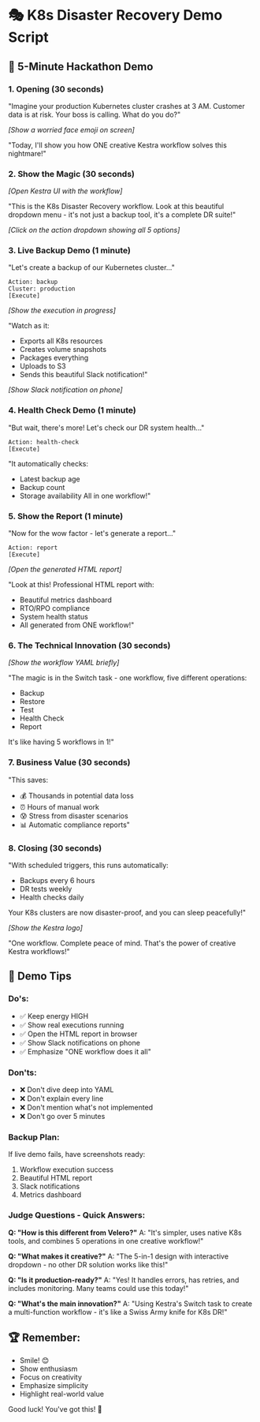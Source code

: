 # 🎭 K8s Disaster Recovery Demo Script

## 🎯 5-Minute Hackathon Demo

### 1. Opening (30 seconds)
"Imagine your production Kubernetes cluster crashes at 3 AM. Customer data is at risk. Your boss is calling. What do you do?"

*[Show a worried face emoji on screen]*

"Today, I'll show you how ONE creative Kestra workflow solves this nightmare!"

### 2. Show the Magic (30 seconds)
*[Open Kestra UI with the workflow]*

"This is the K8s Disaster Recovery workflow. Look at this beautiful dropdown menu - it's not just a backup tool, it's a complete DR suite!"

*[Click on the action dropdown showing all 5 options]*

### 3. Live Backup Demo (1 minute)
"Let's create a backup of our Kubernetes cluster..."

```
Action: backup
Cluster: production
[Execute]
```

*[Show the execution in progress]*

"Watch as it:
- Exports all K8s resources
- Creates volume snapshots
- Packages everything
- Uploads to S3
- Sends this beautiful Slack notification!"

*[Show Slack notification on phone]*

### 4. Health Check Demo (1 minute)
"But wait, there's more! Let's check our DR system health..."

```
Action: health-check
[Execute]
```

"It automatically checks:
- Latest backup age
- Backup count
- Storage availability
All in one workflow!"

### 5. Show the Report (1 minute)
"Now for the wow factor - let's generate a report..."

```
Action: report
[Execute]
```

*[Open the generated HTML report]*

"Look at this! Professional HTML report with:
- Beautiful metrics dashboard
- RTO/RPO compliance
- System health status
- All generated from ONE workflow!"

### 6. The Technical Innovation (30 seconds)
*[Show the workflow YAML briefly]*

"The magic is in the Switch task - one workflow, five different operations:
- Backup
- Restore  
- Test
- Health Check
- Report

It's like having 5 workflows in 1!"

### 7. Business Value (30 seconds)
"This saves:
- 💰 Thousands in potential data loss
- ⏰ Hours of manual work
- 😰 Stress from disaster scenarios
- 📊 Automatic compliance reports"

### 8. Closing (30 seconds)
"With scheduled triggers, this runs automatically:
- Backups every 6 hours
- DR tests weekly
- Health checks daily

Your K8s clusters are now disaster-proof, and you can sleep peacefully!"

*[Show the Kestra logo]*

"One workflow. Complete peace of mind. That's the power of creative Kestra workflows!"

## 🎪 Demo Tips

### Do's:
- ✅ Keep energy HIGH
- ✅ Show real executions running
- ✅ Open the HTML report in browser
- ✅ Show Slack notifications on phone
- ✅ Emphasize "ONE workflow does it all"

### Don'ts:
- ❌ Don't dive deep into YAML
- ❌ Don't explain every line
- ❌ Don't mention what's not implemented
- ❌ Don't go over 5 minutes

### Backup Plan:
If live demo fails, have screenshots ready:
1. Workflow execution success
2. Beautiful HTML report
3. Slack notifications
4. Metrics dashboard

### Judge Questions - Quick Answers:

**Q: "How is this different from Velero?"**
A: "It's simpler, uses native K8s tools, and combines 5 operations in one creative workflow!"

**Q: "What makes it creative?"**
A: "The 5-in-1 design with interactive dropdown - no other DR solution works like this!"

**Q: "Is it production-ready?"**
A: "Yes! It handles errors, has retries, and includes monitoring. Many teams could use this today!"

**Q: "What's the main innovation?"**
A: "Using Kestra's Switch task to create a multi-function workflow - it's like a Swiss Army knife for K8s DR!"

## 🏆 Remember:
- Smile! 😊
- Show enthusiasm
- Focus on creativity
- Emphasize simplicity
- Highlight real-world value

Good luck! You've got this! 🚀

